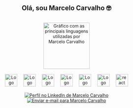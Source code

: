 
<div align="center">
  <h2>Olá, sou Marcelo Carvalho 🤓</h2>
</div>
<br>
<div align="center">
  <img 
    src="https://github-readme-stats.vercel.app/api/top-langs?username=marcelocarvalho1&locale=en&hide_title=false&layout=compact&card_width=320&langs_count=5&theme=dracula&hide_border=false&order=2" 
    height="150" 
    alt="Gráfico com as principais linguagens utilizadas por Marcelo Carvalho" />
</div>
<div style="display: inline_block" align="center"><br>
  <img src="https://cdn.jsdelivr.net/gh/devicons/devicon/icons/html5/html5-plain.svg" height="40" alt="Logo do HTML5" />
  <img width="12" />
  <img src="https://cdn.jsdelivr.net/gh/devicons/devicon/icons/css3/css3-plain.svg" height="40" alt="Logo do CSS3" />
  <img width="12" />
  <img src="https://cdn.jsdelivr.net/gh/devicons/devicon/icons/javascript/javascript-plain.svg" height="40" alt="Logo do JavaScript" />
  <img width="12" />
  <img src="https://cdn.jsdelivr.net/gh/devicons/devicon/icons/git/git-original.svg" height="40" alt="Logo do Git" />
  <img width="12" />
  <img src="https://cdn.jsdelivr.net/gh/devicons/devicon/icons/sass/sass-original.svg" height="40" alt="Logo do Sass" />
  <img width="12" />
  <img src="https://cdn.jsdelivr.net/gh/devicons/devicon/icons/bootstrap/bootstrap-original-wordmark.svg" height="40" alt="Logo do Bootstrap" />
  <img width="12" />
  <img src="https://cdn.jsdelivr.net/gh/devicons/devicon/icons/react/react-original.svg" height="40" alt="react logo"  />
</div>
</div>

<br>
<div align="center"> 
  <a href="https://www.linkedin.com/in/a-marcelo-carvalho/" target="_blank">
    <img src="https://img.shields.io/badge/-LinkedIn-%230077B5?style=for-the-badge&logo=linkedin&logoColor=white" alt="Perfil no LinkedIn de Marcelo Carvalho">
  </a>
  <a href="mailto:marceloo.dev@gmail.com">
    <img src="https://img.shields.io/badge/Gmail-D14836?style=for-the-badge&logo=gmail&logoColor=white" alt="Enviar e-mail para Marcelo Carvalho">
  </a>
</div>

<br>


###
